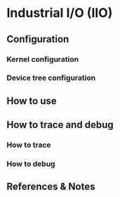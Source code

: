 # Industrial I/O (IIO)

## Configuration

### Kernel configuration

### Device tree configuration

## How to use 

## How to trace and debug 

### How to trace

### How to debug

## References & Notes
